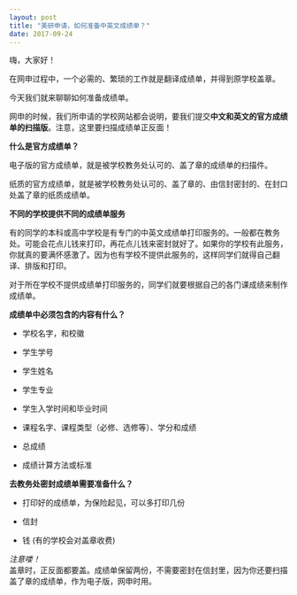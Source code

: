 ```yaml
---
layout: post
title: "美研申请，如何准备中英文成绩单？"
date: 2017-09-24
---
```


嗨，大家好！

在网申过程中，一个必需的、繁琐的工作就是翻译成绩单，并得到原学校盖章。

今天我们就来聊聊如何准备成绩单。

网申的时候，我们所申请的学校网站都会说明，要我们提交**中文和英文的官方成绩单的扫描版**。注意，这里要扫描成绩单正反面！

**什么是官方成绩单？**

电子版的官方成绩单，就是被学校教务处认可的、盖了章的成绩单的扫描件。

纸质的官方成绩单，就是被学校教务处认可的、盖了章的、由信封密封的、在封口处盖了章的纸质成绩单。

**不同的学校提供不同的成绩单服务**

有的同学的本科或高中学校是有专门的中英文成绩单打印服务的。一般都在教务处。可能会花点儿钱来打印，再花点儿钱来密封就好了。如果你的学校有此服务，你就真的要满怀感激了。因为也有学校不提供此服务的，这样同学们就得自己翻译、排版和打印。

对于所在学校不提供成绩单打印服务的，同学们就要根据自己的各门课成绩来制作成绩单。

**成绩单中必须包含的内容有什么？**
+ 学校名字，和校徽

+ 学生学号

+ 学生姓名

+ 学生专业

+ 学生入学时间和毕业时间

+ 课程名字、课程类型（必修、选修等）、学分和成绩

+ 总成绩

+ 成绩计算方法或标准

**去教务处密封成绩单需要准备什么？**
+ 打印好的成绩单，为保险起见，可以多打印几份

+ 信封

+ 钱 (有的学校会对盖章收费)

*注意喽！*  
盖章时，正反面都要盖。成绩单保留两份，不需要密封在信封里，因为你还要扫描盖了章的成绩单，作为电子版，网申时用。

